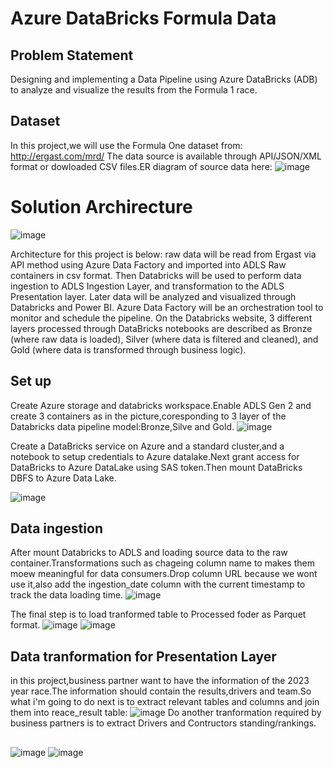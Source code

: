 # Azure DataBricks Formula Data
## Problem Statement
Designing and implementing a Data Pipeline using Azure DataBricks (ADB) to analyze and visualize the results from the Formula 1 race.
## Dataset
In this project,we will use the Formula One dataset from:
http://ergast.com/mrd/
The data source is available through API/JSON/XML format or dowloaded CSV files.ER diagram of source data here:
![image](https://github.com/NguyenThang-Nad/FomulaAzureProject/assets/136436998/9507e394-1738-4029-ac85-4f54733a2142)
# Solution Archirecture
![image](https://github.com/NguyenThang-Nad/FomulaAzureProject/assets/136436998/71812f92-2b36-40d8-9615-ba3d88cc10a0)

Architecture for this project is below: raw data will be read from Ergast via API method using Azure Data Factory and imported into ADLS Raw containers in csv format. Then Databricks will be used to perform data ingestion to ADLS Ingestion Layer, and transformation to the ADLS Presentation layer. Later data will be analyzed and visualized through Databricks and Power BI. Azure Data Factory will be an orchestration tool to monitor and schedule the pipeline. On the Databricks website, 3 different layers processed through DataBricks notebooks are described as Bronze (where raw data is loaded), Silver (where data is filtered and cleaned), and Gold (where data is transformed through business logic).
## Set up
Create Azure storage and databricks workspace.Enable ADLS Gen 2 and create 3 containers as in the picture,coresponding to 3 layer of the Databricks data pipeline model:Bronze,Silve and Gold.
![image](https://github.com/NguyenThang-Nad/FomulaAzureProject/assets/136436998/cf244e48-2a6a-4f85-b826-46ef01ca82a9)

Create a DataBricks service on Azure and a standard cluster,and a notebook to setup credentials to Azure datalake.Next grant access for DataBricks to Azure DataLake using SAS token.Then mount DataBricks DBFS to Azure Data Lake.


![image](https://github.com/NguyenThang-Nad/FomulaAzureProject/assets/136436998/8d0ebe1d-bb6f-4ec6-89f4-509bdfc24327)

## Data ingestion
After mount Databricks to ADLS and loading source data to the raw container.Transformations such as chageing column name to makes them moew meaningful for data consumers.Drop column URL because we wont use it,also add the ingestion_date column with the current timestamp to track the data loading time.
![image](https://github.com/NguyenThang-Nad/FomulaAzureProject/assets/136436998/84c39624-9332-48d0-aba6-97c22965c42b)

The final step is to load tranformed table to Processed foder as Parquet format.
![image](https://github.com/NguyenThang-Nad/FomulaAzureProject/assets/136436998/f9a7784a-2a5c-43d1-a4c6-98f14ada44e0)
![image](https://github.com/NguyenThang-Nad/FomulaAzureProject/assets/136436998/6023fb45-cb0b-4e3d-bab5-015e56202838)
## Data tranformation for Presentation Layer
in this project,business partner want to have the information of the 2023 year race.The information should contain the results,drivers and team.So what i'm going to do next is to extract relevant tables and columns and join them into reace_result table:
![image](https://github.com/NguyenThang-Nad/FomulaAzureProject/assets/136436998/84820c77-945f-42f1-a939-4d02f2780e69)
Do another tranformation required by business partners is to extract Drivers and Contructors standing/rankings.
## 
![image](https://github.com/NguyenThang-Nad/FomulaAzureProject/assets/136436998/f10b11c4-273b-4038-939f-b7859d102ebf)
![image](https://github.com/NguyenThang-Nad/FomulaAzureProject/assets/136436998/f5290789-7ab1-4666-a13b-7fc1ef931832)

